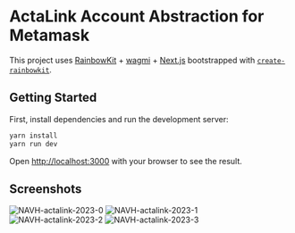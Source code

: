 # ActaLink Account Abstraction for Metamask
This project uses [RainbowKit](https://rainbowkit.com) + [wagmi](https://wagmi.sh) + [Next.js](https://nextjs.org/) bootstrapped with [`create-rainbowkit`](https://github.com/rainbow-me/rainbowkit/tree/main/packages/create-rainbowkit).

## Getting Started

First, install dependencies and run the development server:

```bash
yarn install
yarn run dev
```

Open [http://localhost:3000](http://localhost:3000) with your browser to see the result.

## Screenshots
![NAVH-actalink-2023-0](https://github.com/actalink/mmaa/assets/13261372/8734ea71-d735-41e7-908c-b2bde47c91dd)
![NAVH-actalink-2023-1](https://github.com/actalink/mmaa/assets/13261372/3a8ba31a-8d5a-4393-97cc-230222a4a7c1)
![NAVH-actalink-2023-2](https://github.com/actalink/mmaa/assets/13261372/158104f8-bf11-4601-8e65-8f06419abe8d)
![NAVH-actalink-2023-3](https://github.com/actalink/mmaa/assets/13261372/b825ba5b-86ae-44ee-8b0b-4d0a1ffd5ca8)
